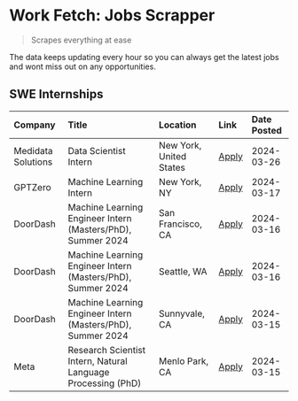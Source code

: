 # Work Fetch: Jobs Scrapper
> Scrapes everything at ease

The data keeps updating every hour so you can always get the latest jobs and wont miss out on any opportunities.

## SWE Internships
<!--START_SECTION:workfetch-->
| Company            | Title                                                        | Location                | Link                                                                                                                                                                                                                                                                         | Date Posted   |
|:-------------------|:-------------------------------------------------------------|:------------------------|:-----------------------------------------------------------------------------------------------------------------------------------------------------------------------------------------------------------------------------------------------------------------------------|:--------------|
| Medidata Solutions | Data Scientist Intern                                        | New York, United States | [Apply](https://www.linkedin.com/jobs/view/data-scientist-intern-at-medidata-solutions-3810253704?position=9&pageNum=0&refId=w6%2Ba%2B4PV%2FZo3OyCXThNn4Q%3D%3D&trackingId=vQzlx1xnq%2FI5iDER7bifcA%3D%3D&trk=public_jobs_jserp-result_search-card)                          | 2024-03-26    |
| GPTZero            | Machine Learning Intern                                      | New York, NY            | [Apply](https://www.linkedin.com/jobs/view/machine-learning-intern-at-gptzero-3860723963?position=8&pageNum=0&refId=w6%2Ba%2B4PV%2FZo3OyCXThNn4Q%3D%3D&trackingId=P0TAFQmj5Ij7DvisDPCvNw%3D%3D&trk=public_jobs_jserp-result_search-card)                                     | 2024-03-17    |
| DoorDash           | Machine Learning Engineer Intern (Masters/PhD), Summer 2024  | San Francisco, CA       | [Apply](https://www.linkedin.com/jobs/view/machine-learning-engineer-intern-masters-phd-summer-2024-at-doordash-3736457737?position=3&pageNum=0&refId=w6%2Ba%2B4PV%2FZo3OyCXThNn4Q%3D%3D&trackingId=GHRa6ecVtFYp1Pq8z8%2BdHA%3D%3D&trk=public_jobs_jserp-result_search-card) | 2024-03-16    |
| DoorDash           | Machine Learning Engineer Intern (Masters/PhD), Summer 2024  | Seattle, WA             | [Apply](https://www.linkedin.com/jobs/view/machine-learning-engineer-intern-masters-phd-summer-2024-at-doordash-3736455966?position=4&pageNum=0&refId=w6%2Ba%2B4PV%2FZo3OyCXThNn4Q%3D%3D&trackingId=jRvGfnOVzSodFSaqI2mNnA%3D%3D&trk=public_jobs_jserp-result_search-card)   | 2024-03-16    |
| DoorDash           | Machine Learning Engineer Intern (Masters/PhD), Summer 2024  | Sunnyvale, CA           | [Apply](https://www.linkedin.com/jobs/view/machine-learning-engineer-intern-masters-phd-summer-2024-at-doordash-3736454973?position=2&pageNum=0&refId=w6%2Ba%2B4PV%2FZo3OyCXThNn4Q%3D%3D&trackingId=01OGpmoPD5vBT8cgd7nqgA%3D%3D&trk=public_jobs_jserp-result_search-card)   | 2024-03-15    |
| Meta               | Research Scientist Intern, Natural Language Processing (PhD) | Menlo Park, CA          | [Apply](https://www.linkedin.com/jobs/view/research-scientist-intern-natural-language-processing-phd-at-meta-3858718375?position=10&pageNum=0&refId=w6%2Ba%2B4PV%2FZo3OyCXThNn4Q%3D%3D&trackingId=WMmL4Bo6IPG2i%2BLmKuuwfQ%3D%3D&trk=public_jobs_jserp-result_search-card)   | 2024-03-15    |
<!--END_SECTION:workfetch-->
